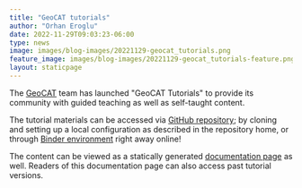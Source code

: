 ```yaml
---
title: "GeoCAT tutorials"
author: "Orhan Eroglu"
date: 2022-11-29T09:03:23-06:00
type: news
image: images/blog-images/20221129-geocat_tutorials.png
feature_image: images/blog-images/20221129-geocat_tutorials-feature.png
layout: staticpage
---
```


The [GeoCAT](https://geocat.ucar.edu/) team has launched "GeoCAT 
Tutorials" to provide its community with guided teaching as well as 
self-taught content.

The tutorial materials can be accessed via [GitHub 
repository](https://github.com/NCAR/geocat-tutorials); by cloning and 
setting up a local configuration as described in the repository home, 
or through [Binder 
environment](https://mybinder.org/v2/gh/NCAR/geocat-tutorials/main) 
right away online! 

The content can be viewed as a statically generated [documentation 
page](https://geocat-tutorials.readthedocs.io/en/latest/) as well. 
Readers of this documentation page can also access past tutorial 
versions. 


